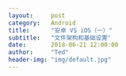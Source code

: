 ```yaml
---
layout:     post
category:   Android
title:      "安卓 VS iOS（一）"
subtitle:   "文件架构和基础设置"
date:       2018-06-21 12:00:00
author:     "Ted"
header-img: "img/default.jpg"
---
```



